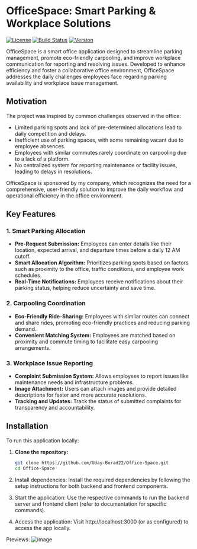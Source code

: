 # OfficeSpace: Smart Parking & Workplace Solutions

[![License](https://img.shields.io/badge/license-MIT-blue.svg)](LICENSE)
[![Build Status](https://img.shields.io/badge/build-passing-brightgreen.svg)](https://github.com/Uday-Berad22/Office-Space)
[![Version](https://img.shields.io/badge/version-1.0.0-blue.svg)](https://github.com/Uday-Berad22/Office-Space)

OfficeSpace is a smart office application designed to streamline parking management, promote eco-friendly carpooling, and improve workplace communication for reporting and resolving issues. Developed to enhance efficiency and foster a collaborative office environment, OfficeSpace addresses the daily challenges employees face regarding parking availability and workplace issue management.

## Motivation

The project was inspired by common challenges observed in the office:
- Limited parking spots and lack of pre-determined allocations lead to daily competition and delays.
- Inefficient use of parking spaces, with some remaining vacant due to employee absences.
- Employees with similar commutes rarely coordinate on carpooling due to a lack of a platform.
- No centralized system for reporting maintenance or facility issues, leading to delays in resolutions.
  
OfficeSpace is sponsored by my company, which recognizes the need for a comprehensive, user-friendly solution to improve the daily workflow and operational efficiency in the office environment.

## Key Features

### 1. Smart Parking Allocation
   - **Pre-Request Submission:** Employees can enter details like their location, expected arrival, and departure times before a daily 12 AM cutoff.
   - **Smart Allocation Algorithm:** Prioritizes parking spots based on factors such as proximity to the office, traffic conditions, and employee work schedules.
   - **Real-Time Notifications:** Employees receive notifications about their parking status, helping reduce uncertainty and save time.

### 2. Carpooling Coordination
   - **Eco-Friendly Ride-Sharing:** Employees with similar routes can connect and share rides, promoting eco-friendly practices and reducing parking demand.
   - **Convenient Matching System:** Employees are matched based on proximity and commute timing to facilitate easy carpooling arrangements.

### 3. Workplace Issue Reporting
   - **Complaint Submission System:** Allows employees to report issues like maintenance needs and infrastructure problems.
   - **Image Attachment:** Users can attach images and provide detailed descriptions for faster and more accurate resolutions.
   - **Tracking and Updates:** Track the status of submitted complaints for transparency and accountability.

## Installation

To run this application locally:

1. **Clone the repository:**
   ```bash
   git clone https://github.com/Uday-Berad22/Office-Space.git
   cd Office-Space
2. Install dependencies: Install the required dependencies by following the setup instructions for both backend and frontend components.

3. Start the application: Use the respective commands to run the backend server and frontend client (refer to documentation for specific commands).

4. Access the application: Visit http://localhost:3000 (or as configured) to access the app locally.


Previews:
![image](https://github.com/user-attachments/assets/069cdc1c-413a-4089-8766-8835879b40c6)
